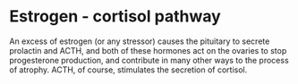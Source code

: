 # Estrogen - cortisol pathway
An excess of estrogen (or any stressor) causes the pituitary to secrete prolactin and ACTH, and both of these hormones act on the ovaries to stop progesterone production, and contribute in many other ways to the process of atrophy. ACTH, of course, stimulates the secretion of cortisol.

